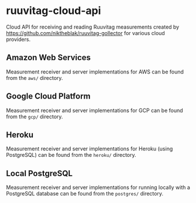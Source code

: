 # ruuvitag-cloud-api
Cloud API for receiving and reading Ruuvitag measurements created by https://github.com/niktheblak/ruuvitag-gollector for various cloud providers.

## Amazon Web Services
Measurement receiver and server implementations for AWS can be found from the `aws/` directory.

## Google Cloud Platform
Measurement receiver and server implementations for GCP can be found from the `gcp/` directory.

## Heroku
Measurement receiver and server implementations for Heroku (using PostgreSQL) can be found from the `heroku/` directory.

## Local PostgreSQL
Measurement receiver and server implementations for running locally with a PostgreSQL database can be found from the `postgres/` directory.

